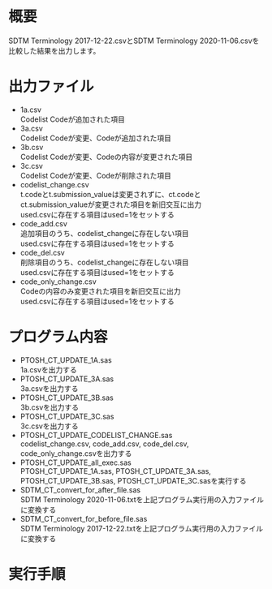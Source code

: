 # 概要
SDTM Terminology 2017-12-22.csvとSDTM Terminology 2020-11-06.csvを比較した結果を出力します。  
# 出力ファイル  
* 1a.csv   
Codelist Codeが追加された項目  
* 3a.csv  
Codelist Codeが変更、Codeが追加された項目  
* 3b.csv  
Codelist Codeが変更、Codeの内容が変更された項目  
* 3c.csv  
Codelist Codeが変更、Codeが削除された項目  
* codelist_change.csv  
t.codeとt.submission_valueは変更されずに、ct.codeとct.submission_valueが変更された項目を新旧交互に出力  
used.csvに存在する項目はused=1をセットする  
* code_add.csv  
追加項目のうち、codelist_changeに存在しない項目  
used.csvに存在する項目はused=1をセットする  
* code_del.csv  
削除項目のうち、codelist_changeに存在しない項目  
used.csvに存在する項目はused=1をセットする  
* code_only_change.csv  
Codeの内容のみ変更された項目を新旧交互に出力  
used.csvに存在する項目はused=1をセットする  
# プログラム内容
* PTOSH_CT_UPDATE_1A.sas  
1a.csvを出力する  
* PTOSH_CT_UPDATE_3A.sas   
3a.csvを出力する  
* PTOSH_CT_UPDATE_3B.sas  
3b.csvを出力する  
* PTOSH_CT_UPDATE_3C.sas  
3c.csvを出力する  
* PTOSH_CT_UPDATE_CODELIST_CHANGE.sas  
codelist_change.csv, code_add.csv, code_del.csv, code_only_change.csvを出力する  
* PTOSH_CT_UPDATE_all_exec.sas  
PTOSH_CT_UPDATE_1A.sas, PTOSH_CT_UPDATE_3A.sas, PTOSH_CT_UPDATE_3B.sas, PTOSH_CT_UPDATE_3C.sasを実行する 
* SDTM_CT_convert_for_after_file.sas  
SDTM Terminology 2020-11-06.txtを上記プログラム実行用の入力ファイルに変換する  
* SDTM_CT_convert_for_before_file.sas  
SDTM Terminology 2017-12-22.txtを上記プログラム実行用の入力ファイルに変換する  
# 実行手順
